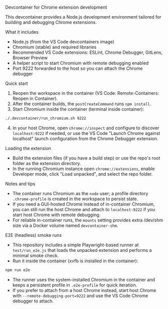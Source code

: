 Devcontainer for Chrome extension development

This devcontainer provides a Node.js development environment tailored for building and debugging Chrome extensions.

What it includes

- Node.js (from the VS Code devcontainers image)
- Chromium (stable) and required libraries
- Recommended VS Code extensions: ESLint, Chrome Debugger, GitLens, Browser Preview
- A helper script to start Chromium with remote debugging enabled
- Port 9222 forwarded to the host so you can attach the Chrome debugger

Quick start

1. Reopen the workspace in the container (VS Code: Remote-Containers: Reopen in Container).
2. After the container builds, the `postCreateCommand` runs `npm install`.
3. Start Chromium inside the container (terminal inside container):

```bash
./.devcontainer/run_chromium.sh 9222
```

4. In your host Chrome, open `chrome://inspect` and configure to discover `localhost:9222` if needed, or use the VS Code "Launch Chrome against localhost" launch configuration from the Chrome Debugger extension.

Loading the extension

- Build the extension files (if you have a build step) or use the repo's root folder as the extension directory.
- In the running Chromium instance open `chrome://extensions`, enable Developer mode, click "Load unpacked", and select the repo folder.

Notes and tips

- The container runs Chromium as the `node` user; a profile directory `.chrome-profile` is created in the workspace to persist state.
- If you need a GUI-hosted Chrome instead of in-container Chromium, you can still run the host Chrome and attach to `localhost:9222` if you start host Chrome with remote debugging.
- For reliable in-container runs, the `mounts` setting provides extra /dev/shm size via a Docker volume named `devcontainer-shm`.

E2E (headless) smoke runs

- This repository includes a simple Playwright-based runner at `test/run_e2e.js` that loads the unpacked extension and performs a minimal smoke check.
- Run it inside the container (xvfb is installed in the container):

```bash
npm run e2e
```

- The runner uses the system-installed Chromium in the container and keeps a persistent profile in `.e2e-profile` for quick iteration.
- If you prefer to attach from a host Chrome instead, start host Chrome with `--remote-debugging-port=9222` and use the VS Code Chrome debugger to attach.
